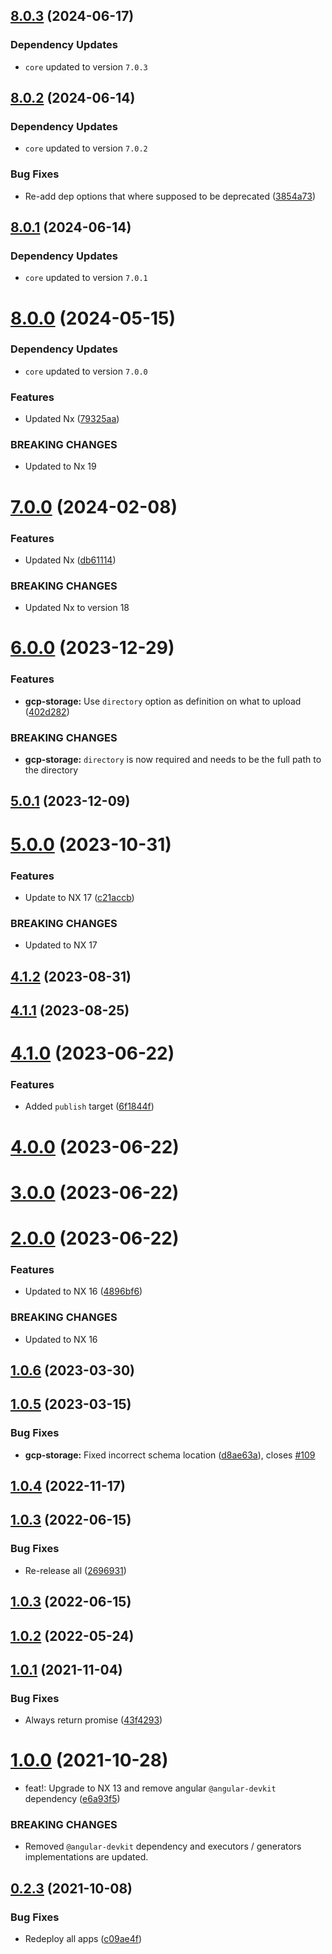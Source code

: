  
## [8.0.3](https://github.com/TriPSs/nx-extend/compare/gcp-storage@8.0.2...gcp-storage@8.0.3) (2024-06-17)

### Dependency Updates

* `core` updated to version `7.0.3`


## [8.0.2](https://github.com/TriPSs/nx-extend/compare/gcp-storage@8.0.1...gcp-storage@8.0.2) (2024-06-14)

### Dependency Updates

* `core` updated to version `7.0.2`

### Bug Fixes

* Re-add dep options that where supposed to be deprecated ([3854a73](https://github.com/TriPSs/nx-extend/commit/3854a73f3ba70453cf1cf7c8c82122eb17364bb8))



## [8.0.1](https://github.com/TriPSs/nx-extend/compare/gcp-storage@8.0.0...gcp-storage@8.0.1) (2024-06-14)

### Dependency Updates

* `core` updated to version `7.0.1`


# [8.0.0](https://github.com/TriPSs/nx-extend/compare/gcp-storage@7.0.0...gcp-storage@8.0.0) (2024-05-15)

### Dependency Updates

* `core` updated to version `7.0.0`

### Features

* Updated Nx ([79325aa](https://github.com/TriPSs/nx-extend/commit/79325aa06e0251f45dbf295f6c19fc417a301fc7))


### BREAKING CHANGES

* Updated to Nx 19



# [7.0.0](https://github.com/TriPSs/nx-extend/compare/gcp-storage@6.0.0...gcp-storage@7.0.0) (2024-02-08)


### Features

* Updated Nx ([db61114](https://github.com/TriPSs/nx-extend/commit/db61114abc4991ae0e66ade0660b2baee76263f0))


### BREAKING CHANGES

* Updated Nx to version 18



# [6.0.0](https://github.com/TriPSs/nx-extend/compare/gcp-storage@5.0.1...gcp-storage@6.0.0) (2023-12-29)


### Features

* **gcp-storage:** Use `directory` option as definition on what to upload ([402d282](https://github.com/TriPSs/nx-extend/commit/402d2828caa25358b32fc9532d9babff159c917c))


### BREAKING CHANGES

* **gcp-storage:** `directory` is now required and needs to be the full path to the directory



## [5.0.1](https://github.com/TriPSs/nx-extend/compare/gcp-storage@5.0.0...gcp-storage@5.0.1) (2023-12-09)



# [5.0.0](https://github.com/TriPSs/nx-extend/compare/gcp-storage@4.1.2...gcp-storage@5.0.0) (2023-10-31)


### Features

* Update to NX 17 ([c21accb](https://github.com/TriPSs/nx-extend/commit/c21accbed588d43cb5a53b4ce5d061722e7740f2))


### BREAKING CHANGES

* Updated to NX 17



## [4.1.2](https://github.com/TriPSs/nx-extend/compare/gcp-storage@4.1.1...gcp-storage@4.1.2) (2023-08-31)



## [4.1.1](https://github.com/TriPSs/nx-extend/compare/gcp-storage@4.1.0...gcp-storage@4.1.1) (2023-08-25)



# [4.1.0](https://github.com/TriPSs/nx-extend/compare/gcp-storage@4.0.0...gcp-storage@4.1.0) (2023-06-22)


### Features

* Added `publish` target ([6f1844f](https://github.com/TriPSs/nx-extend/commit/6f1844f792b704d63fca2663363ca0f65fe6451c))



# [4.0.0](https://github.com/TriPSs/nx-extend/compare/gcp-storage@3.0.0...gcp-storage@4.0.0) (2023-06-22)



# [3.0.0](https://github.com/TriPSs/nx-extend/compare/gcp-storage@2.0.0...gcp-storage@3.0.0) (2023-06-22)



# [2.0.0](https://github.com/TriPSs/nx-extend/compare/gcp-storage@1.0.6...gcp-storage@2.0.0) (2023-06-22)


### Features

* Updated to NX 16 ([4896bf6](https://github.com/TriPSs/nx-extend/commit/4896bf66940e1b69e0f2e3971a7864a1da20b2ef))


### BREAKING CHANGES

* Updated to NX 16



## [1.0.6](https://github.com/TriPSs/nx-extend/compare/gcp-storage@1.0.5...gcp-storage@1.0.6) (2023-03-30)



## [1.0.5](https://github.com/TriPSs/nx-extend/compare/gcp-storage@1.0.4...gcp-storage@1.0.5) (2023-03-15)


### Bug Fixes

* **gcp-storage:** Fixed incorrect schema location ([d8ae63a](https://github.com/TriPSs/nx-extend/commit/d8ae63a737003df9077f934595561d0a0317016e)), closes [#109](https://github.com/TriPSs/nx-extend/issues/109)



## [1.0.4](https://github.com/TriPSs/nx-extend/compare/gcp-storage@1.0.3...gcp-storage@1.0.4) (2022-11-17)



## [1.0.3](https://github.com/TriPSs/nx-extend/compare/gcp-storage@1.0.2...gcp-storage@1.0.3) (2022-06-15)


### Bug Fixes

* Re-release all ([2696931](https://github.com/TriPSs/nx-extend/commit/26969318cadada2173710dac9ad1b52257c31760))



## [1.0.3](https://github.com/TriPSs/nx-extend/compare/gcp-storage@1.0.2...gcp-storage@1.0.3) (2022-06-15)



## [1.0.2](https://github.com/TriPSs/nx-extend/compare/gcp-storage@1.0.1...gcp-storage@1.0.2) (2022-05-24)



## [1.0.1](https://github.com/TriPSs/nx-extend/compare/gcp-storage@1.0.0...gcp-storage@1.0.1) (2021-11-04)


### Bug Fixes

* Always return promise ([43f4293](https://github.com/TriPSs/nx-extend/commit/43f42935887efd612da2661e6d4f640d900814eb))



# [1.0.0](https://github.com/TriPSs/nx-extend/compare/gcp-storage@0.2.3...gcp-storage@1.0.0) (2021-10-28)


* feat!: Upgrade to NX 13 and remove angular `@angular-devkit` dependency ([e6a93f5](https://github.com/TriPSs/nx-extend/commit/e6a93f5a98ae8fbae6044eefbe0fa7507598b697))


### BREAKING CHANGES

* Removed `@angular-devkit` dependency and executors / generators implementations are updated.



## [0.2.3](https://github.com/TriPSs/nx-extend/compare/gcp-storage@0.2.2...gcp-storage@0.2.3) (2021-10-08)

### Bug Fixes

* Redeploy all apps ([c09ae4f](https://github.com/TriPSs/nx-extend/commit/c09ae4f2993b5e383ca7b02d3df66c93a0a64df5))
